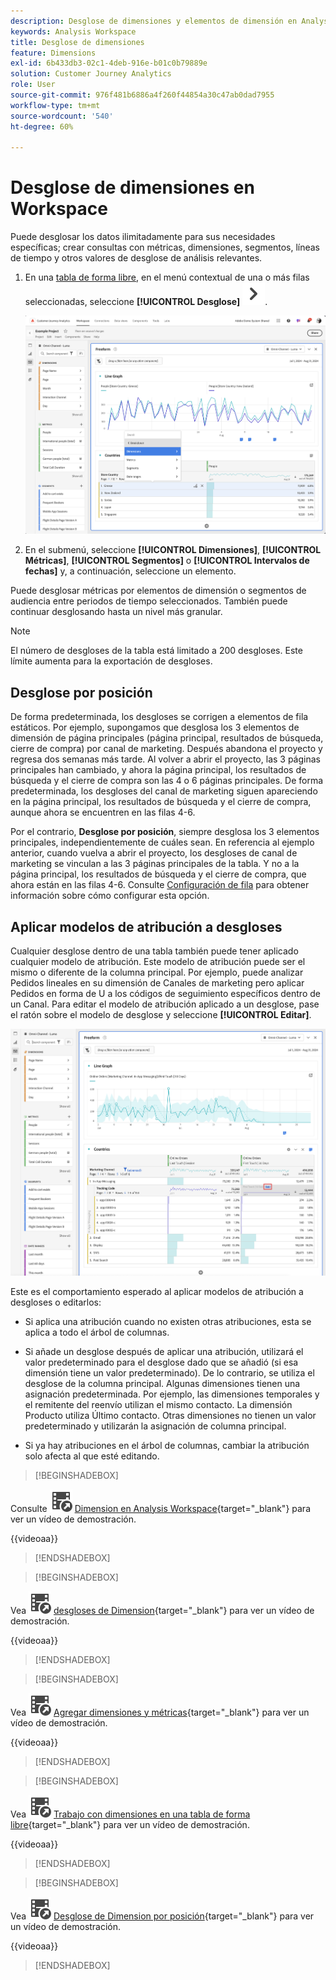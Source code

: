 ```yaml
---
description: Desglose de dimensiones y elementos de dimensión en Analysis Workspace.
keywords: Analysis Workspace
title: Desglose de dimensiones
feature: Dimensions
exl-id: 6b433db3-02c1-4deb-916e-b01c0b79889e
solution: Customer Journey Analytics
role: User
source-git-commit: 976f481b6886a4f260f44854a30c47ab0dad7955
workflow-type: tm+mt
source-wordcount: '540'
ht-degree: 60%

---
```


# Desglose de dimensiones en Workspace

Puede desglosar los datos ilimitadamente para sus necesidades específicas; crear consultas con métricas, dimensiones, segmentos, líneas de tiempo y otros valores de desglose de análisis relevantes.

1. En una [tabla de forma libre](/help/analysis-workspace/visualizations/freeform-table/freeform-table.md), en el menú contextual de una o más filas seleccionadas, seleccione **[!UICONTROL Desglose]** ![ChevronRight](/help/assets/icons/ChevronRight.svg).

   ![Resultado del paso que muestra la selección de Crear alerta a partir de la selección.](assets/breakdown.png)

1. En el submenú, seleccione **[!UICONTROL Dimensiones]**, **[!UICONTROL Métricas]**, **[!UICONTROL Segmentos]** o **[!UICONTROL Intervalos de fechas]** y, a continuación, seleccione un elemento.

Puede desglosar métricas por elementos de dimensión o segmentos de audiencia entre periodos de tiempo seleccionados. También puede continuar desglosando hasta un nivel más granular.

>[!NOTE]
>
>El número de desgloses de la tabla está limitado a 200 desgloses. Este límite aumenta para la exportación de desgloses.

## Desglose por posición

De forma predeterminada, los desgloses se corrigen a elementos de fila estáticos. Por ejemplo, supongamos que desglosa los 3 elementos de dimensión de página principales (página principal, resultados de búsqueda, cierre de compra) por canal de marketing. Después abandona el proyecto y regresa dos semanas más tarde. Al volver a abrir el proyecto, las 3 páginas principales han cambiado, y ahora la página principal, los resultados de búsqueda y el cierre de compra son las 4 o 6 páginas principales. De forma predeterminada, los desgloses del canal de marketing siguen apareciendo en la página principal, los resultados de búsqueda y el cierre de compra, aunque ahora se encuentren en las filas 4-6.

Por el contrario, **Desglose por posición**, siempre desglosa los 3 elementos principales, independientemente de cuáles sean. En referencia al ejemplo anterior, cuando vuelva a abrir el proyecto, los desgloses de canal de marketing se vinculan a las 3 páginas principales de la tabla. Y no a la página principal, los resultados de búsqueda y el cierre de compra, que ahora están en las filas 4-6. Consulte [Configuración de fila](/help/analysis-workspace/visualizations/freeform-table/column-row-settings/table-settings.md) para obtener información sobre cómo configurar esta opción.



## Aplicar modelos de atribución a desgloses

Cualquier desglose dentro de una tabla también puede tener aplicado cualquier modelo de atribución. Este modelo de atribución puede ser el mismo o diferente de la columna principal. Por ejemplo, puede analizar Pedidos lineales en su dimensión de Canales de marketing pero aplicar Pedidos en forma de U a los códigos de seguimiento específicos dentro de un Canal. Para editar el modelo de atribución aplicado a un desglose, pase el ratón sobre el modelo de desglose y seleccione **[!UICONTROL Editar]**.

![Comparación de atribución de pedidos que muestra la configuración de desglose](assets/breakdown-attribution.png)

Este es el comportamiento esperado al aplicar modelos de atribución a desgloses o editarlos:

* Si aplica una atribución cuando no existen otras atribuciones, esta se aplica a todo el árbol de columnas.

* Si añade un desglose después de aplicar una atribución, utilizará el valor predeterminado para el desglose dado que se añadió (si esa dimensión tiene un valor predeterminado). De lo contrario, se utiliza el desglose de la columna principal. Algunas dimensiones tienen una asignación predeterminada. Por ejemplo, las dimensiones temporales y el remitente del reenvío utilizan el mismo contacto. La dimensión Producto utiliza Último contacto. Otras dimensiones no tienen un valor predeterminado y utilizarán la asignación de columna principal.

* Si ya hay atribuciones en el árbol de columnas, cambiar la atribución solo afecta al que esté editando.

>[!BEGINSHADEBOX]

Consulte ![VideoCheckedOut](/help/assets/icons/VideoCheckedOut.svg) [Dimension en Analysis Workspace](https://video.tv.adobe.com/v/41373?quality=12&learn=on&captions=spa){target="_blank"} para ver un vídeo de demostración.

{{videoaa}}

>[!ENDSHADEBOX]


>[!BEGINSHADEBOX]

Vea ![VideoCheckedOut](/help/assets/icons/VideoCheckedOut.svg) [desgloses de Dimension](https://video.tv.adobe.com/v/327338?quality=12&learn=on&captions=spa){target="_blank"} para ver un vídeo de demostración.

{{videoaa}}

>[!ENDSHADEBOX]


>[!BEGINSHADEBOX]

Vea ![VideoCheckedOut](/help/assets/icons/VideoCheckedOut.svg) [Agregar dimensiones y métricas](https://video.tv.adobe.com/v/33837?quality=12&learn=on&captions=spa){target="_blank"} para ver un vídeo de demostración.

{{videoaa}}

>[!ENDSHADEBOX]


>[!BEGINSHADEBOX]

Vea ![VideoCheckedOut](/help/assets/icons/VideoCheckedOut.svg) [Trabajo con dimensiones en una tabla de forma libre](https://video.tv.adobe.com/v/328525?quality=12&learn=on&captions=spa){target="_blank"} para ver un vídeo de demostración.

{{videoaa}}

>[!ENDSHADEBOX]


>[!BEGINSHADEBOX]

Vea ![VideoCheckedOut](/help/assets/icons/VideoCheckedOut.svg) [Desglose de Dimension por posición](https://video.tv.adobe.com/v/327413?captions=spa){target="_blank"} para ver un vídeo de demostración.

{{videoaa}}

>[!ENDSHADEBOX]




